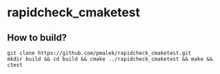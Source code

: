 # rapidcheck_cmaketest

## How to build?

    git clone https://github.com/pmalek/rapidcheck_cmaketest.git
    mkdir build && cd build && cmake ../rapidcheck_cmaketest && make && ctest
